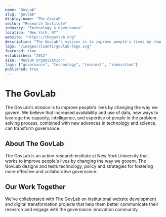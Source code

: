 ```yaml
---
name: "GovLab"
slug: "govlab"
display-name: "The GovLab"
sector: "Research Institute"
industry: "Technology & Governance"
location: "New York, NY"
website: "https://thegovlab.org"
description: "The GovLab's mission is to improve people's lives by changing the way we govern, using technology to make government more effective and collaborative."
logo: "/images/clients/govlab-logo.svg"
featured: true
established: "2012"
size: "Medium Organization"
tags: ["governance", "technology", "research", "innovation"]
published: true
---
```


# The GovLab

The GovLab's mission is to improve people's lives by changing the way we govern. We believe that increased availability and use of data, new ways to leverage the capacity, intelligence, and expertise of people in the problem-solving process, combined with new advances in technology and science, can transform governance.

## About The GovLab

The GovLab is an action research institute at New York University that works to improve people's lives by changing the way we govern. The GovLab designs and tests technology, policy and strategies for fostering more effective and collaborative governance.

## Our Work Together

We've collaborated with The GovLab on institutional website development and digital transformation projects that help them better communicate their research and engage with the governance innovation community.